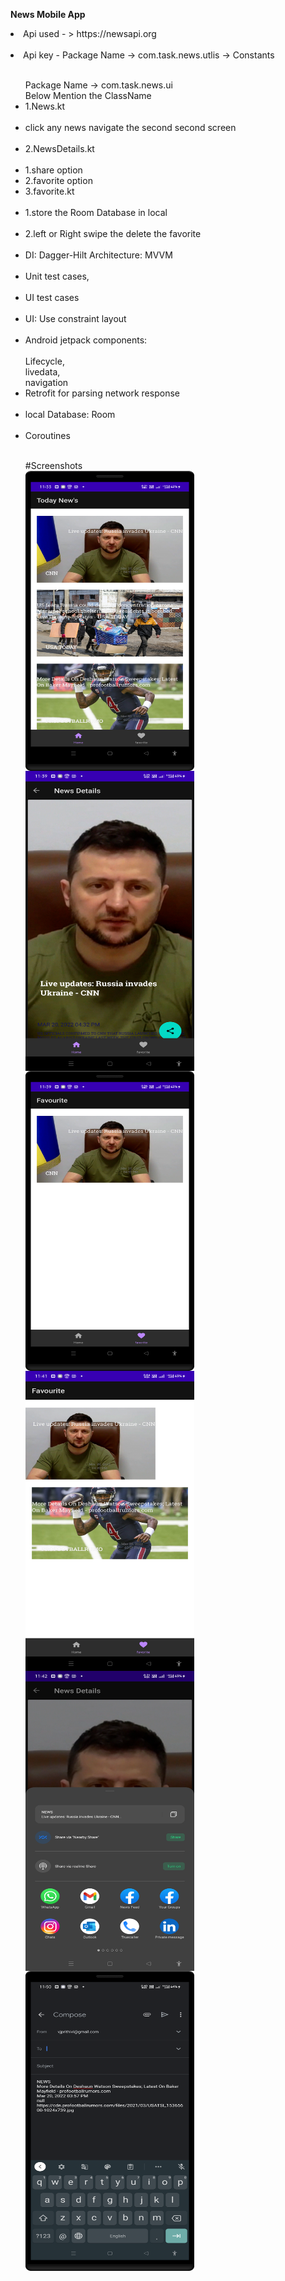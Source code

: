<B>News Mobile App</B>
<li>Api used  - > https://newsapi.org</li><br>
<li>Api key  - Package Name -> com.task.news.utlis  -> Constants</li><br>

<ul style="list-style-type:disc">
 Package Name -> com.task.news.ui<br>
Below Mention the ClassName<br>
<li>1.News.kt</li><br>
    <li>click any news navigate the second second screen</li><br>
<li>2.NewsDetails.kt</li><br>
  <li>1.share option<br></li>
 <li>2.favorite option<br></li>
<li>3.favorite.kt</li><br>
    <li>1.store the Room Database in local  </li><br>
    <li>2.left or Right swipe the delete the favorite  </li><br>

<li>DI: Dagger-Hilt Architecture: MVVM </li><br>
<li>Unit test cases,</li><br>
<li>UI test cases</li><br>
<li>UI: Use constraint layout</li><br>
<li>Android jetpack components: </li><br>
          Lifecycle,<br>
          livedata, <br>
          navigation</li><br>
<li>Retrofit for parsing network response</li><br>
<li>local Database: Room</li><br>
<li>Coroutines</li><br>

#Screenshots<br>
<img src="https://github.com/vjprithivi/News_MVVM/blob/master/screenshort/1.png"  align = "left" width="270" height="480"/>
<img src="https://github.com/vjprithivi/News_MVVM/blob/master/screenshort/2.png"  align = "left" width="270" height="480"/><br>
<img src="https://github.com/vjprithivi/News_MVVM/blob/master/screenshort/3.png"  align = "left" width="270" height="480"/>
<img src="https://github.com/vjprithivi/News_MVVM/blob/master/screenshort/4.png"  align = "left" width="270" height="480"/><br>
<img src="https://github.com/vjprithivi/News_MVVM/blob/master/screenshort/5.png"  align = "left" width="270" height="480"/>
<img src="https://github.com/vjprithivi/News_MVVM/blob/master/screenshort/6.png"  align = "left" width="270" height="480"/><br>


